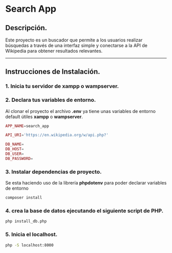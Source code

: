 # Search App

## Descripción.
Este proyecto es un buscador que permite a los usuarios realizar búsquedas a través de una interfaz simple y conectarse a la API de Wikipedia para obtener resultados relevantes.

------------

## Instrucciones de Instalación.

### 1.  Inicia tu servidor de xampp o wampserver.
### 2.  Declara tus variables de entorno.
Al clonar el proyecto el archivo **.env** ya tiene unas variables de entorno default útiles **xampp** o **wampserver**. 
```php
APP_NAME=search_app

API_URI='https://en.wikipedia.org/w/api.php?'

DB_NAME=
DB_HOST=
DB_USER=
DB_PASSWORD=
```
### 3. Instalar dependencias de proyecto.
Se esta haciendo uso de la librería **phpdotenv** para poder declarar variables de entorno 
```bash
composer install
```
### 4. crea la base de datos ejecutando el siguiente script de PHP.
```bash
php install_db.php
```
### 5. Inicia el localhost.
```bash
php -S localhost:8000
```

